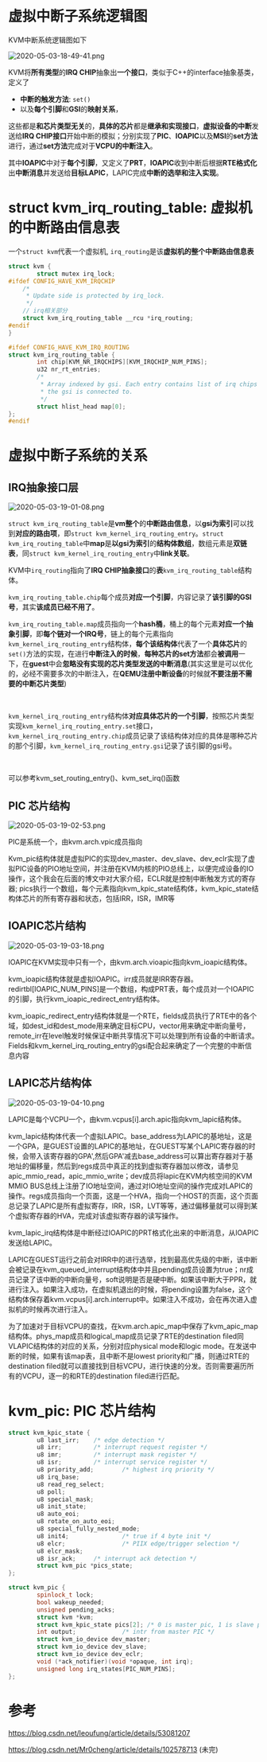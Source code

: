 
# 虚拟中断子系统逻辑图

KVM中断系统逻辑图如下

![2020-05-03-18-49-41.png](./images/2020-05-03-18-49-41.png)

KVM将**所有类型**的**IRQ CHIP**抽象出**一个接口**，类似于C++的interface抽象基类，定义了

- **中断的触发方法**: `set()`
- 以及**每个引脚**和**GSI**的**映射关系**，

这些都是**和芯片类型无关**的，**具体的芯片**都是**继承和实现接口**，**虚拟设备的中断**发送给**IRQ CHIP接口**开始中断的模拟；分别实现了**PIC**、**IOAPIC**以及**MSI**的**set方法**进行，通过**set方法**完成对于**VCPU的中断注入**。

其中**IOAPIC**中对于**每个引脚**，又定义了**PRT**，**IOAPIC**收到中断后根据**RTE格式化**出**中断消息**并发送给**目标LAPIC**，LAPIC完成**中断的选举和注入实现**。


# struct kvm_irq_routing_table: 虚拟机的中断路由信息表

一个`struct kvm`代表一个虚拟机, `irq_routing`是该**虚拟机的整个中断路由信息表**



```cpp
struct kvm {
        struct mutex irq_lock;
#ifdef CONFIG_HAVE_KVM_IRQCHIP
	/*
	 * Update side is protected by irq_lock.
	 */
	// irq相关部分
	struct kvm_irq_routing_table __rcu *irq_routing;
#endif
}

#ifdef CONFIG_HAVE_KVM_IRQ_ROUTING
struct kvm_irq_routing_table {
        int chip[KVM_NR_IRQCHIPS][KVM_IRQCHIP_NUM_PINS];
        u32 nr_rt_entries;
        /*
         * Array indexed by gsi. Each entry contains list of irq chips
         * the gsi is connected to.
         */
        struct hlist_head map[0];
};
#endif
```

# 虚拟中断子系统的关系

## IRQ抽象接口层

![2020-05-03-19-01-08.png](./images/2020-05-03-19-01-08.png)

`struct kvm_irq_routing_table`是**vm整个**的**中断路由信息**，以**gsi为索引**可以找到**对应的路由项**，即`struct kvm_kernel_irq_routing_entry`。`struct kvm_irq_routing_table`中**map**是**以gsi为索引**的**结构体数组**，数组元素是**双链表**，同`struct kvm_kernel_irq_routing_entry`中**link关联**。




KVM中`irq_routing`指向了**IRQ CHIP抽象接口**的**表**`kvm_irq_routing_table`结构体。

`kvm_irq_routing_table.chip`每个成员**对应一个引脚**，内容记录了**该引脚的GSI号**，其实**该成员已经不用了**。

`kvm_irq_routing_table.map`成员指向一个**hash桶**，桶上的每个元素**对应一个抽象引脚**，即**每个链对一个IRQ号**，链上的每个元素指向`kvm_kernel_irq_routing_entry`结构体，**每个该结构体**代表了一个**具体芯片**的`set()`方法的实现，在进行**中断注入的时候**，**每种芯片的set方法**都会**被调用**一下，在**guest**中会**忽略没有实现的芯片类型发送的中断消息**(其实这里是可以优化的，必经不需要多次的中断注入，在**QEMU注册中断设备**的时候就**不要注册不需要的中断芯片类型**)

 

`kvm_kernel_irq_routing_entry`结构体**对应具体芯片的一个引脚**，按照芯片类型实现`kvm_kernel_irq_routing_entry.set`接口，`kvm_kernel_irq_routing_entry.chip`成员记录了该结构体对应的具体是哪种芯片的那个引脚，`kvm_kernel_irq_routing_entry.gsi`记录了该引脚的gsi号。

 

可以参考kvm_set_routing_entry()、kvm_set_irq()函数

## PIC 芯片结构

![2020-05-03-19-02-53.png](./images/2020-05-03-19-02-53.png)

PIC是系统一个，由kvm.arch.vpic成员指向

Kvm_pic结构体就是虚拟PIC的实现dev_master、dev_slave、dev_eclr实现了虚拟PIC设备的PIO地址空间，并注册在KVM内核的PIO总线上，以便完成设备的IO操作，这个我会在后面的博文中对大家介绍，ECLR就是控制中断触发方式的寄存器; pics执行一个数组，每个元素指向kvm_kpic_state结构体，kvm_kpic_state结构体芯片的所有寄存器和状态，包括IRR，ISR，IMR等

## IOAPIC芯片结构

![2020-05-03-19-03-18.png](./images/2020-05-03-19-03-18.png)

IOAPIC在KVM实现中只有一个，由kvm.arch.vioapic指向kvm_ioapic结构体。

kvm_ioapic结构体就是虚拟IOAPIC。irr成员就是IRR寄存器。redirtbl[IOAPIC_NUM_PINS]是一个数组，构成PRT表，每个成员对一个IOAPIC的引脚，执行kvm_ioapic_redirect_entry结构体。

kvm_ioapic_redirect_entry结构体就是一个RTE，fields成员执行了RTE中的各个域，如dest_id和dest_mode用来确定目标CPU，vector用来确定中断向量号，remote_irr在level触发时候保证中断共享情况下可以处理到所有设备的中断请求。Fields和kvm_kernel_irq_routing_entry的gsi配合起来确定了一个完整的中断信息内容

## LAPIC芯片结构体

![2020-05-03-19-04-10.png](./images/2020-05-03-19-04-10.png)

LAPIC是每个VCPU一个，由kvm.vcpus[i].arch.apic指向kvm_lapic结构体。

kvm_lapic结构体代表一个虚拟LAPIC。base_address为LAPIC的基地址，这是一个GPA，是GUEST设置的LAPIC的基地址，在GUEST写某个LAPIC寄存器的时候，会带入该寄存器的GPA',然后GPA'减去base_address可以算出寄存器对于基地址的偏移量，然后到regs成员中真正的找到虚拟寄存器加以修改，请参见apic_mmio_read，apic_mmio_write；dev成员将lapic在KVM内核空间的KVM MMIO BUS总线上注册了IO地址空间，通过对IO地址空间的操作完成对LAPIC的操作。regs成员指向一个页面，这是一个HVA，指向一个HOST的页面，这个页面总记录了LAPIC是所有虚拟寄存，IRR，ISR，LVT等等，通过偏移量就可以得到某个虚拟寄存器的HVA，完成对该虚拟寄存器的读写操作。

kvm_lapic_irq结构体是中断经过IOAPIC的PRT格式化出来的中断消息，从IOAPIC发送给LAPIC。

LAPIC在GUEST运行之前会对IRR中的进行选举，找到最高优先级的中断，该中断会被记录在kvm_queued_interrupt结构体中并且pending成员设置为true；nr成员记录了该中断的中断向量号，soft说明是否是硬中断。如果该中断大于PPR，就进行注入。如果注入成功，在虚拟机退出的时候，将pending设置为false，这个结构体保存着kvm.vcpus[i].arch.interrupt中。如果注入不成功，会在再次进入虚拟机的时候再次进行注入。

为了加速对于目标VCPU的查找，在kvm.arch.apic_map中保存了kvm_apic_map结构体。phys_map成员和logical_map成员记录了RTE的destination filed同VLAPIC结构体的对应的关系，分别对应physical mode和logic mode。在发送中断的时候，如果有该map表，且中断不是lowest priority和广播，则通过RTE的destination filed就可以直接找到目标VCPU，进行快速的分发。否则需要遍历所有的VCPU，逐一的和RTE的destination filed进行匹配。


# kvm_pic: PIC 芯片结构

```cpp
struct kvm_kpic_state {
        u8 last_irr;    /* edge detection */
        u8 irr;         /* interrupt request register */
        u8 imr;         /* interrupt mask register */
        u8 isr;         /* interrupt service register */
        u8 priority_add;        /* highest irq priority */
        u8 irq_base;
        u8 read_reg_select;
        u8 poll;
        u8 special_mask;
        u8 init_state;
        u8 auto_eoi;
        u8 rotate_on_auto_eoi;
        u8 special_fully_nested_mode;
        u8 init4;               /* true if 4 byte init */
        u8 elcr;                /* PIIX edge/trigger selection */
        u8 elcr_mask;
        u8 isr_ack;     /* interrupt ack detection */
        struct kvm_pic *pics_state;
};

struct kvm_pic {
        spinlock_t lock;
        bool wakeup_needed;
        unsigned pending_acks;
        struct kvm *kvm;
        struct kvm_kpic_state pics[2]; /* 0 is master pic, 1 is slave pic */
        int output;             /* intr from master PIC */
        struct kvm_io_device dev_master;
        struct kvm_io_device dev_slave;
        struct kvm_io_device dev_eclr;
        void (*ack_notifier)(void *opaque, int irq);
        unsigned long irq_states[PIC_NUM_PINS];
};
```

# 参考

https://blog.csdn.net/leoufung/article/details/53081207

https://blog.csdn.net/Mr0cheng/article/details/102578713 (未完)